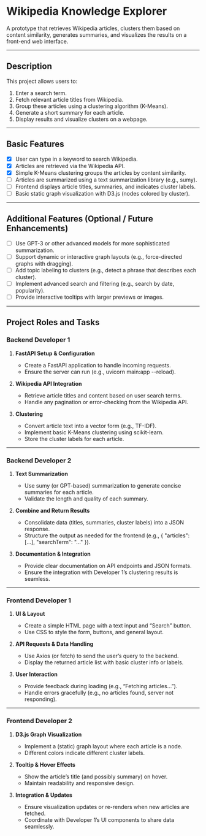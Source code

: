 # Wikipedia Knowledge Explorer

A prototype that retrieves Wikipedia articles, clusters them based on content similarity, generates summaries, and visualizes the results on a front-end web interface.

---

## Description

This project allows users to:
1. Enter a search term.
2. Fetch relevant article titles from Wikipedia.
3. Group these articles using a clustering algorithm (K-Means).
4. Generate a short summary for each article.
5. Display results and visualize clusters on a webpage.

---

## Basic Features

- [x] User can type in a keyword to search Wikipedia.
- [x] Articles are retrieved via the Wikipedia API.
- [x] Simple K-Means clustering groups the articles by content similarity.
- [ ] Articles are summarized using a text summarization library (e.g., sumy).
- [ ] Frontend displays article titles, summaries, and indicates cluster labels.
- [ ] Basic static graph visualization with D3.js (nodes colored by cluster).

---

## Additional Features (Optional / Future Enhancements)

- [ ] Use GPT-3 or other advanced models for more sophisticated summarization.
- [ ] Support dynamic or interactive graph layouts (e.g., force-directed graphs with dragging).
- [ ] Add topic labeling to clusters (e.g., detect a phrase that describes each cluster).
- [ ] Implement advanced search and filtering (e.g., search by date, popularity).
- [ ] Provide interactive tooltips with larger previews or images.

---

## Project Roles and Tasks

### Backend Developer 1
1. **FastAPI Setup & Configuration**
   - Create a FastAPI application to handle incoming requests.
   - Ensure the server can run (e.g., uvicorn main:app --reload).

2. **Wikipedia API Integration**
   - Retrieve article titles and content based on user search terms.
   - Handle any pagination or error-checking from the Wikipedia API.

3. **Clustering**
   - Convert article text into a vector form (e.g., TF-IDF).
   - Implement basic K-Means clustering using scikit-learn.
   - Store the cluster labels for each article.

---

### Backend Developer 2
1. **Text Summarization**
   - Use sumy (or GPT-based) summarization to generate concise summaries for each article.
   - Validate the length and quality of each summary.

2. **Combine and Return Results**
   - Consolidate data (titles, summaries, cluster labels) into a JSON response.
   - Structure the output as needed for the frontend (e.g., { "articles": [...], "searchTerm": "..." }).

3. **Documentation & Integration**
   - Provide clear documentation on API endpoints and JSON formats.
   - Ensure the integration with Developer 1’s clustering results is seamless.

---

### Frontend Developer 1
1. **UI & Layout**
   - Create a simple HTML page with a text input and “Search” button.
   - Use CSS to style the form, buttons, and general layout.

2. **API Requests & Data Handling**
   - Use Axios (or fetch) to send the user’s query to the backend.
   - Display the returned article list with basic cluster info or labels.

3. **User Interaction**
   - Provide feedback during loading (e.g., “Fetching articles…”).
   - Handle errors gracefully (e.g., no articles found, server not responding).

---

### Frontend Developer 2
1. **D3.js Graph Visualization**
   - Implement a (static) graph layout where each article is a node.
   - Different colors indicate different cluster labels.

2. **Tooltip & Hover Effects**
   - Show the article’s title (and possibly summary) on hover.
   - Maintain readability and responsive design.

3. **Integration & Updates**
   - Ensure visualization updates or re-renders when new articles are fetched.
   - Coordinate with Developer 1’s UI components to share data seamlessly.
